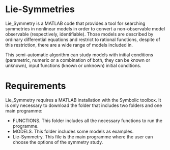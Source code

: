 

# Lie-Symmetries
Lie_Symmetry is a MATLAB code that provides a tool for searching symmetries in nonlinear models in order to convert a non-observable model observable (respectively, identifiable). Those models are described by ordinary differential equations and restrict to rational functions, despite of this restriction, there are a wide range of models included in. 

This semi-automatic algorithm can study models with initial conditions (parametric, numeric or a combination of both, they can be known or unknown), input functions (known or unknown) initial conditions. 

# Requirements
Lie_Symmetry requires a MATLAB installation with the Symbolic toolbox. It is only necessary to download the folder that includes two folders and one main programme:
 - FUNCTIONS. This folder includes all the necessary functions to run the programme.
 - MODELS. This folder includes some models as examples.
 - Lie-Symmetry. This file is the main programme where the user can choose the options of the symmetry study.
